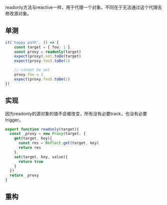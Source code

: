 readonly方法与reactive一样，用于代理一个对象。不同在于无法通过这个代理去修改源对象。
## 单测
```ts
it('happy path', () => {
    const target = { foo: 1 }
    const proxy = readonly(target)
    expect(proxy).not.toBe(target)
    expect(proxy.foo).toBe(1)

    // cannot be set
    proxy.foo = 2
    expect(proxy.foo).toBe(1)
})
```
## 实现
因为readonly的源对象的值不会被改变，所有没有必要track，也没有必要trigger。
```ts
export function readonly(target){
  const _proxy = new Proxy(target, {
    get(target, key){
      const res = Reflect.get(target, key)
      return res
    },
    set(target, key, value){
      return true
    }
  })
  return _proxy
}
```
## 重构
